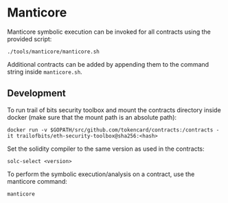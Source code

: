 # Manticore

Manticore symbolic execution can be invoked for all contracts using the provided script:

	./tools/manticore/manticore.sh

Additional contracts can be added by appending them to the command string inside `manticore.sh`.

## Development

To run trail of bits security toolbox and mount the contracts directory inside docker (make sure that the mount path is an absolute path):

    docker run -v $GOPATH/src/github.com/tokencard/contracts:/contracts -it trailofbits/eth-security-toolbox@sha256:<hash>

Set the solidity compiler to the same version as used in the contracts:

    solc-select <version>

To perform the symbolic execution/analysis on a contract, use the manticore command:

	manticore 
